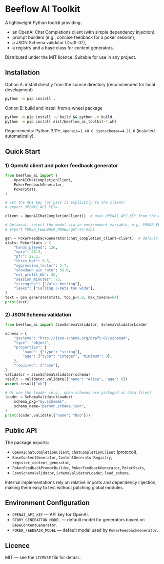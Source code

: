 # Beeflow AI Toolkit

A lightweight Python toolkit providing:
- an OpenAI Chat Completions client (with simple dependency injection),
- prompt builders (e.g., concise feedback for a poker session),
- a JSON Schema validator (Draft-07),
- a registry and a base class for content generators.

Distributed under the MIT licence. Suitable for use in any project.

## Installation

Option A: install directly from the source directory (recommended for local development)

```bash
python -m pip install .
```

Option B: build and install from a wheel package

```bash
python -m pip install -U build && python -m build
python -m pip install dist/beeflow_ai_toolkit-*.whl
```

Requirements: Python 3.11+, `openai>=1.40.0`, `jsonschema>=4.21.0` (installed automatically).

## Quick Start

### 1) OpenAI client and poker feedback generator

```python
from beeflow_ai import (
    OpenAIChatCompletionClient,
    PokerFeedbackGenerator,
    PokerStats,
)

# Set the API key (or pass it explicitly to the client)
# export OPENAI_API_KEY=...

client = OpenAIChatCompletionClient()  # uses OPENAI_API_KEY from the environment

# Optional: select the model via an environment variable, e.g. POKER_FEEDBACK_MODEL
# export POKER_FEEDBACK_MODEL=gpt-4o-mini

gen = PokerFeedbackGenerator(chat_completion_client=client)  # default model from env or 'gpt-5'
stats: PokerStats = {
    "hands_played": 120,
    "vpip": 28.3,
    "pfr": 22.1,
    "three_bet": 9.6,
    "aggression_factor": 2.7,
    "showdown_win_rate": 55.0,
    "net_profit_bb": 35,
    "session_minutes": 75,
    "strengths": ["Value-betting"],
    "leaks": ["Calling 3-bets too wide"],
}
text = gen.generate(stats, top_p=0.8, max_tokens=64)
print(text)
```

### 2) JSON Schema validation

```python
from beeflow_ai import JsonSchemaValidator, SchemaValidatorLoader

schema = {
    "$schema": "http://json-schema.org/draft-07/schema#",
    "type": "object",
    "properties": {
        "name": {"type": "string"},
        "age": {"type": "integer", "minimum": 0},
    },
    "required": ["name"],
}
validator = JsonSchemaValidator(schema)
result = validator.validate({"name": "Alice", "age": 8})
assert result["ok"]

# Or use the loader (e.g., when schemas are packaged as data files)
loader = SchemaValidatorLoader(
    schema_pkg="my.schemas",
    schema_name="person.schema.json",
)
print(loader.validate({"name": "Bob"}))
```

## Public API

The package exports:
- `OpenAIChatCompletionClient`, `ChatCompletionClient` (protocol),
- `BaseContentGenerator`, `ContentGeneratorRegistry`, `register_content_generator`,
- `PokerFeedbackPromptBuilder`, `PokerFeedbackGenerator`, `PokerStats`,
- `JsonSchemaValidator`, `SchemaValidatorLoader`, `load_schema`.

Internal implementations rely on relative imports and dependency injection, making them easy
to test without patching global modules.

## Environment Configuration

- `OPENAI_API_KEY` — API key for OpenAI.
- `STORY_GENERATION_MODEL` — default model for generators based on `BaseContentGenerator`.
- `POKER_FEEDBACK_MODEL` — default model used by `PokerFeedbackGenerator`.

## Licence

MIT — see the `LICENSE` file for details.

